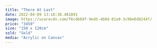 ```yaml
---
title: "There At Last"
date: 2022-04-09 13:18:38.481891
image: https://ucarecdn.com/f6cdb69f-9ed5-4b0d-81a9-3c90e6d8244f/
price: "3450"
size: "150 x 120cm"
sold: "Sold"
media: "Acrylic on Canvas"
---
```


